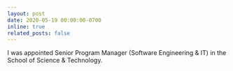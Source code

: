 ```yaml
---
layout: post
date: 2020-05-19 00:00:00-0700
inline: true
related_posts: false
---
```


I was appointed Senior Program Manager (Software Engineering & IT) in the School of Science & Technology.